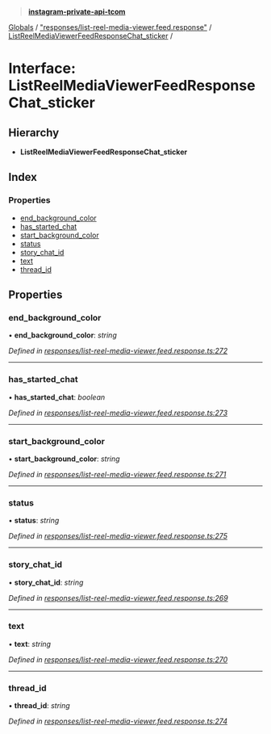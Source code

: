 > **[instagram-private-api-tcom](../README.md)**

[Globals](../README.md) / ["responses/list-reel-media-viewer.feed.response"](../modules/_responses_list_reel_media_viewer_feed_response_.md) / [ListReelMediaViewerFeedResponseChat_sticker](_responses_list_reel_media_viewer_feed_response_.listreelmediaviewerfeedresponsechat_sticker.md) /

# Interface: ListReelMediaViewerFeedResponseChat_sticker

## Hierarchy

* **ListReelMediaViewerFeedResponseChat_sticker**

## Index

### Properties

* [end_background_color](_responses_list_reel_media_viewer_feed_response_.listreelmediaviewerfeedresponsechat_sticker.md#end_background_color)
* [has_started_chat](_responses_list_reel_media_viewer_feed_response_.listreelmediaviewerfeedresponsechat_sticker.md#has_started_chat)
* [start_background_color](_responses_list_reel_media_viewer_feed_response_.listreelmediaviewerfeedresponsechat_sticker.md#start_background_color)
* [status](_responses_list_reel_media_viewer_feed_response_.listreelmediaviewerfeedresponsechat_sticker.md#status)
* [story_chat_id](_responses_list_reel_media_viewer_feed_response_.listreelmediaviewerfeedresponsechat_sticker.md#story_chat_id)
* [text](_responses_list_reel_media_viewer_feed_response_.listreelmediaviewerfeedresponsechat_sticker.md#text)
* [thread_id](_responses_list_reel_media_viewer_feed_response_.listreelmediaviewerfeedresponsechat_sticker.md#thread_id)

## Properties

###  end_background_color

• **end_background_color**: *string*

*Defined in [responses/list-reel-media-viewer.feed.response.ts:272](https://github.com/cuonglnhust/instagram-private-api-tcom/blob/3e16058/src/responses/list-reel-media-viewer.feed.response.ts#L272)*

___

###  has_started_chat

• **has_started_chat**: *boolean*

*Defined in [responses/list-reel-media-viewer.feed.response.ts:273](https://github.com/cuonglnhust/instagram-private-api-tcom/blob/3e16058/src/responses/list-reel-media-viewer.feed.response.ts#L273)*

___

###  start_background_color

• **start_background_color**: *string*

*Defined in [responses/list-reel-media-viewer.feed.response.ts:271](https://github.com/cuonglnhust/instagram-private-api-tcom/blob/3e16058/src/responses/list-reel-media-viewer.feed.response.ts#L271)*

___

###  status

• **status**: *string*

*Defined in [responses/list-reel-media-viewer.feed.response.ts:275](https://github.com/cuonglnhust/instagram-private-api-tcom/blob/3e16058/src/responses/list-reel-media-viewer.feed.response.ts#L275)*

___

###  story_chat_id

• **story_chat_id**: *string*

*Defined in [responses/list-reel-media-viewer.feed.response.ts:269](https://github.com/cuonglnhust/instagram-private-api-tcom/blob/3e16058/src/responses/list-reel-media-viewer.feed.response.ts#L269)*

___

###  text

• **text**: *string*

*Defined in [responses/list-reel-media-viewer.feed.response.ts:270](https://github.com/cuonglnhust/instagram-private-api-tcom/blob/3e16058/src/responses/list-reel-media-viewer.feed.response.ts#L270)*

___

###  thread_id

• **thread_id**: *string*

*Defined in [responses/list-reel-media-viewer.feed.response.ts:274](https://github.com/cuonglnhust/instagram-private-api-tcom/blob/3e16058/src/responses/list-reel-media-viewer.feed.response.ts#L274)*